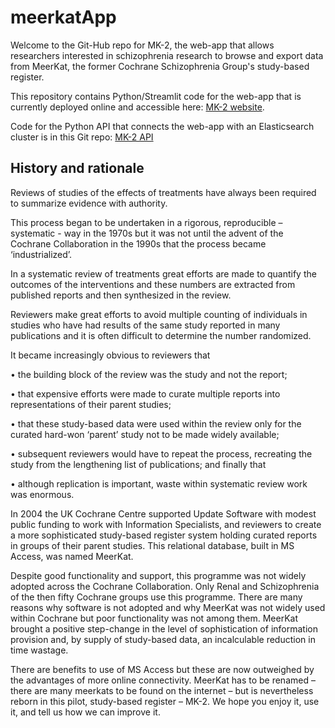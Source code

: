 # meerkatApp
Welcome to the Git-Hub repo for MK-2, the web-app that allows researchers interested in schizophrenia research to browse and export data from MeerKat, the former Cochrane Schizophrenia Group's study-based register. 

This repository contains Python/Streamlit code for the web-app that is currently deployed online and accessible here: [MK-2 website](http://16.171.210.179:8501/).

Code for the Python API that connects the web-app with an Elasticsearch cluster is in this Git repo: [MK-2 API](https://github.com/L-ENA/meerkatAPI)

## History and rationale

Reviews of studies of the effects of treatments have always been required to summarize evidence with authority.

This process began to be undertaken in a rigorous, reproducible – systematic - way in the 1970s but it was not until the advent of the Cochrane Collaboration in the 1990s that the process became ‘industrialized’.

In a systematic review of treatments great efforts are made to quantify the outcomes of the interventions and these numbers are extracted from published reports and then synthesized in the review.

Reviewers make great efforts to avoid multiple counting of individuals in studies who have had results of the same study reported in many publications and it is often difficult to determine the number randomized.

It became increasingly obvious to reviewers that

• the building block of the review was the study and not the report;

• that expensive efforts were made to curate multiple reports into representations of their parent studies;

• that these study-based data were used within the review only for the curated hard-won ‘parent’ study not to be made widely available;

• subsequent reviewers would have to repeat the process, recreating the study from the lengthening list of publications; and finally that

• although replication is important, waste within systematic review work was enormous.

In 2004 the UK Cochrane Centre supported Update Software with modest public funding to work with Information Specialists, and reviewers to create a more sophisticated study-based register system holding curated reports in groups of their parent studies. This relational database, built in MS Access, was named MeerKat.

Despite good functionality and support, this programme was not widely adopted across the Cochrane Collaboration. Only Renal and Schizophrenia of the then fifty Cochrane groups use this programme. There are many reasons why software is not adopted and why MeerKat was not widely used within Cochrane but poor functionality was not among them. MeerKat brought a positive step-change in the level of sophistication of information provision and, by supply of study-based data, an incalculable reduction in time wastage.

There are benefits to use of MS Access but these are now outweighed by the advantages of more online connectivity. MeerKat has to be renamed – there are many meerkats to be found on the internet – but is nevertheless reborn in this pilot, study-based register – MK-2. We hope you enjoy it, use it, and tell us how we can improve it.
